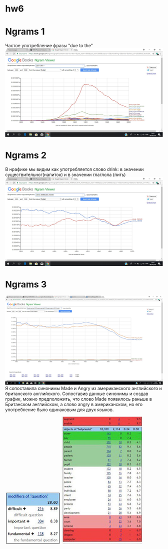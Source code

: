 # hw6
# **Ngrams 1**
Частое употребление фразы "due to the"
![](https://github.com/2334468/hw6/blob/master/QVolMua8Roc.jpg)
# **Ngrams 2**
В нрафике мы видим как употребляется слово drink: в значении существительног(напиток) и в значении глаглола (пить)  
![](https://github.com/2334468/hw6/blob/master/111111111111.jpg)
# **Ngrams 3**
![](https://github.com/2334468/hw6/blob/master/2525252525.jpg)
Я сопоставила синонимы Made и Angry из американского английского и британского английского.
Сопоставив данные синонимы и создав график, можно предположить, что слово Made появилось раньше в Британском английском, а слово angry в американском, но его употребление было одинаковым для двух языков.


![](https://github.com/2334468/hw6/blob/master/44444444444444.jpg)
![](https://github.com/2334468/hw6/blob/master/333333333333.jpg)
